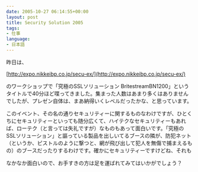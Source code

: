 ```yaml
---
date: 2005-10-27 06:14:55+00:00
layout: post
title: Security Solution 2005
tags:
- 仕事
language:
- 日本語
---
```


昨日は、

[http://expo.nikkeibp.co.jp/secu-ex/](http://expo.nikkeibp.co.jp/secu-ex/)

のワークショップで「究極のSSLソリューション BritestreamBN1200」というタイトルで40分ほど喋ってきました。集まった人数はあまり多くはありませんでしたが、プレゼン自体は、まあ納得いくレベルだったかな、と思っています。

このイベント、その名の通りセキュリティーに関するものなわけですが、ひとくちにセキュリティーといっても随分広くて、ハイテクなセキュリティーもあれば、ローテク（と言っては失礼ですが）なものもあって面白いです。「究極のSSLソリューション」と謳っている製品を出しいてるブースの隣が、防犯ネット（というか、ピストルのように撃つと、網が飛び出して犯人を無傷で捕まえるもの）のブースだったりするわけです。確かにセキュリティーですけどね、それも

なかなか面白いので、お手すきの方は足を運ばれてみてはいかがでしょう？
